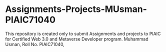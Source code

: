 # Assignments-Projects-MUsman-PIAIC71040
This repository is created only to submit Assignments and projects to PIAIC for Certified Web 3.0 and Metaverse Developer program. Muhammad Usman, Roll No. PIAIC71040, 
